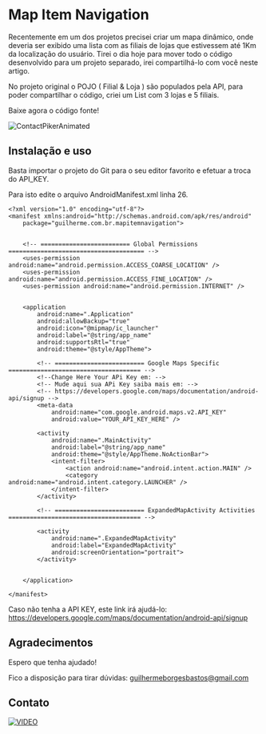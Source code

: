 # Map Item Navigation
Recentemente em um dos projetos precisei criar um mapa dinâmico, onde deveria ser exibido uma lista com as filiais de lojas que estivessem até 1Km da localização do usuário. Tirei o dia hoje para mover todo o código desenvolvido para um projeto separado, irei compartilhá-lo com você neste artigo. 

No projeto original o POJO ( Filial & Loja ) são populados pela API, para poder compartilhar o código,  criei um  List<Filial> com 3 lojas e 5 filiais.

Baixe agora o código fonte!

![ContactPikerAnimated](https://meucomercioeletronico.com/tutorial/MapItemNavigation.gif) 


## Instalação e uso
Basta importar o projeto do Git para o seu editor favorito e efetuar a troca do API_KEY.

Para isto edite o arquivo AndroidManifest.xml linha 26.
```
<?xml version="1.0" encoding="utf-8"?>
<manifest xmlns:android="http://schemas.android.com/apk/res/android"
    package="guilherme.com.br.mapitemnavigation">


    <!-- ========================= Global Permissions ====================================== -->
    <uses-permission android:name="android.permission.ACCESS_COARSE_LOCATION" />
    <uses-permission android:name="android.permission.ACCESS_FINE_LOCATION" />
    <uses-permission android:name="android.permission.INTERNET" />


    <application
        android:name=".Application"
        android:allowBackup="true"
        android:icon="@mipmap/ic_launcher"
        android:label="@string/app_name"
        android:supportsRtl="true"
        android:theme="@style/AppTheme">

        <!-- ========================= Google Maps Specific ===================================== -->
        <!--Change Here Your APi Key em: -->
        <!-- Mude aqui sua APi Key saiba mais em: -->
        <!-- https://developers.google.com/maps/documentation/android-api/signup -->
        <meta-data
            android:name="com.google.android.maps.v2.API_KEY"
            android:value="YOUR_API_KEY_HERE" />

        <activity
            android:name=".MainActivity"
            android:label="@string/app_name"
            android:theme="@style/AppTheme.NoActionBar">
            <intent-filter>
                <action android:name="android.intent.action.MAIN" />
                <category android:name="android.intent.category.LAUNCHER" />
            </intent-filter>
        </activity>

        <!-- ========================= ExpandedMapActivity Activities ===================================== -->

        <activity
            android:name=".ExpandedMapActivity"
            android:label="ExpandedMapActivity"
            android:screenOrientation="portrait">
        </activity>


    </application>

</manifest>
```

Caso não tenha a API KEY, este link irá ajudá-lo:
https://developers.google.com/maps/documentation/android-api/signup

## Agradecimentos
Espero que tenha ajudado!

Fico a disposição para tirar dúvidas: 
guilhermeborgesbastos@gmail.com

## Contato
[![VIDEO](https://media.licdn.com/mpr/mpr/shrinknp_100_100/AAEAAQAAAAAAAAgiAAAAJGMwMTQwNTMyLTU2N2EtNDM1NS1iZDMxLTI2ZjVhZDRlNjM2Mw.jpg)](https://www.facebook.com/AndroidNaPratica)
